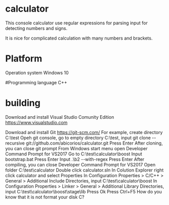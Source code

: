 # calculator
This console calculator use regular expressions for parsing input for detecting numbers and signs.

It is nice for complicated calculation with many numbers and brackets.

# Platform

Operation system Windows 10

#Programming language
C++

# building
Download and install Visual Studio Comunity Edition https://www.visualstudio.com

Download and install Git https://git-scm.com/
For example, create directory C:\test
Opeh git console, go to empty directory C:\test, input git clone --recursive git://github.com/abicorios/calculator.git
Press Enter
After cloning, you can close git prompt
From Windows start menu open Developer Command Prompt for VS2017
Go to C:\test\calculator\boost
Input bootstrap.bat
Press Enter
Input .\b2 --with-regex
Press Enter
After compiling,  you can close Developer Command Prompt for VS2017
Open folder C:\test\calculator
Double click calculator.sln
In Colution Explorer right click calculator and select Properties
In Configuration Properties > C/C++ > General > Additional Include Directories, input C:\test\calculator\boost
In Configuration Properties > Linker > General > Additional Library Directories, input C:\test\calculator\boost\stage\lib
Press Ok
Press Ctrl+F5
How do you know that it is not format your disk C?

